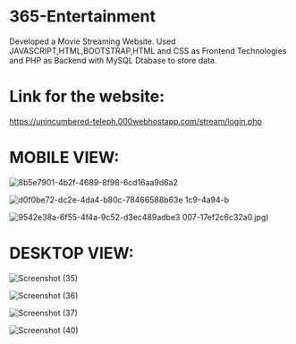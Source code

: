 # 365-Entertainment
Developed a Movie Streaming Website. Used JAVASCRIPT,HTML,BOOTSTRAP,HTML and CSS as Frontend Technologies 
and PHP as Backend with MySQL Dtabase to store data.

# Link for the website:
 https://unincumbered-teleph.000webhostapp.com/stream/login.php
 
# MOBILE VIEW: 
![8b5e7901-4b2f-4689-8f98-6cd16aa9d6a2](https://user-images.githubusercontent.com/91247608/202738577-b77dcf81-5178-481f-9fee-c0b101e94121.jpg)

![d0f0be72-dc2e-4da4-b80c-78466588b63e](https://user-images.githubusercontent.com/91247608/202736513-efe3258e-fa0c-4246-90e6-14126dc2e619.jpg)
1c9-4a94-b

![9542e38a-6f55-4f4a-9c52-d3ec489adbe3](https://user-images.githubusercontent.com/91247608/202736531-d14305e8-b01f-4856-896c-c5563f58b39c.jpg)
007-17ef2c6c32a0.jpg)

# DESKTOP VIEW: 
![Screenshot (35)](https://user-images.githubusercontent.com/91247608/202736637-a3fdb5c4-6b33-4cd5-a8fd-ecc84fb3668e.png)

![Screenshot (36)](https://user-images.githubusercontent.com/91247608/202736659-e6d2b574-f850-4252-88e5-cca92d9d850b.png)

![Screenshot (37)](https://user-images.githubusercontent.com/91247608/202736682-68eecf0a-2879-4c91-9f8a-011281d4941b.png)

![Screenshot (40)](https://user-images.githubusercontent.com/91247608/202736702-201bb19a-3a81-4f57-876d-54147a36770d.png)
